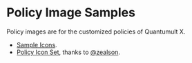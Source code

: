 # Policy Image Samples
Policy images are for the customized policies of Quantumult X.
- [Sample Icons](https://github.com/crossutility/Quantumult-X/tree/master/icon-samples).
- [Policy Icon Set](https://github.com/zealson/Zure), thanks to [@zealson](https://github.com/zealson).
